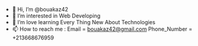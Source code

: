 - 👋 Hi, I’m @bouakaz42
- 👀 I’m interested in Web Developing
- 🌱 I’m love learning Every Thing New About Technologies
- 📫 How to reach me :
                    Email = bouakaz42@gmail.com
                    Phone_Number = +213668676959
